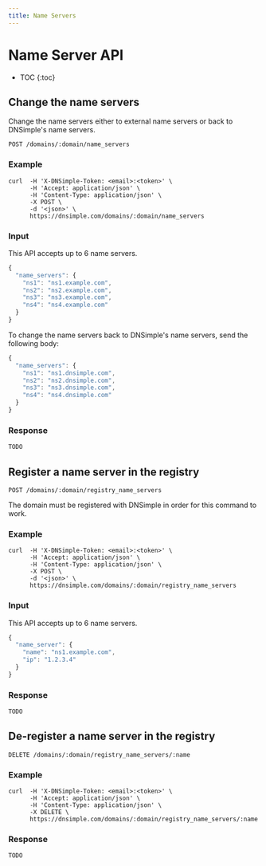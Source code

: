 ```yaml
---
title: Name Servers
---
```


# Name Server API

* TOC
{:toc}


## Change the name servers

Change the name servers either to external name servers or back to DNSimple's name servers.

    POST /domains/:domain/name_servers

### Example

    curl  -H 'X-DNSimple-Token: <email>:<token>' \
          -H 'Accept: application/json' \
          -H 'Content-Type: application/json' \
          -X POST \
          -d '<json>' \
          https://dnsimple.com/domains/:domain/name_servers

### Input

This API accepts up to 6 name servers.

~~~ js
{
  "name_servers": {
    "ns1": "ns1.example.com",
    "ns2": "ns2.example.com",
    "ns3": "ns3.example.com",
    "ns4": "ns4.example.com"
  }
}
~~~

To change the name servers back to DNSimple's name servers, send the following body:

~~~ js
{
  "name_servers": {
    "ns1": "ns1.dnsimple.com",
    "ns2": "ns2.dnsimple.com",
    "ns3": "ns3.dnsimple.com",
    "ns4": "ns4.dnsimple.com"
  }
}
~~~

### Response

~~~ js
TODO
~~~


## Register a name server in the registry

    POST /domains/:domain/registry_name_servers

The domain must be registered with DNSimple in order for this command to work.

### Example

    curl  -H 'X-DNSimple-Token: <email>:<token>' \
          -H 'Accept: application/json' \
          -H 'Content-Type: application/json' \
          -X POST \
          -d '<json>' \
          https://dnsimple.com/domains/:domain/registry_name_servers

### Input

This API accepts up to 6 name servers.

~~~ js
{
  "name_server": {
    "name": "ns1.example.com",
    "ip": "1.2.3.4"
  }
}
~~~

### Response

~~~ js
TODO
~~~


## De-register a name server in the registry

    DELETE /domains/:domain/registry_name_servers/:name

### Example

    curl  -H 'X-DNSimple-Token: <email>:<token>' \
          -H 'Accept: application/json' \
          -H 'Content-Type: application/json' \
          -X DELETE \
          https://dnsimple.com/domains/:domain/registry_name_servers/:name

### Response

~~~ js
TODO
~~~
